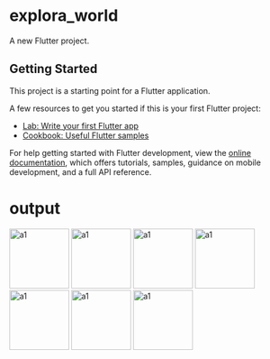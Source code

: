 # explora_world

A new Flutter project.

## Getting Started

This project is a starting point for a Flutter application.

A few resources to get you started if this is your first Flutter project:

- [Lab: Write your first Flutter app](https://docs.flutter.dev/get-started/codelab)
- [Cookbook: Useful Flutter samples](https://docs.flutter.dev/cookbook)

For help getting started with Flutter development, view the
[online documentation](https://docs.flutter.dev/), which offers tutorials,
samples, guidance on mobile development, and a full API reference.
# output





<img width="106" alt="a1" src="https://github.com/developertouch/explora-app-ui/assets/125723825/0509295e-9676-40ef-9385-8b7c289d4a8c">  
<img width="106" alt="a1" src="https://github.com/developertouch/explora-app-ui/assets/125723825/26de2c88-09a0-4594-a4bd-97c5887dbf40">
<img width="106" alt="a1" src="https://github.com/developertouch/explora-app-ui/assets/125723825/b25ebe51-053a-4018-ac4b-601ae020b6e1">
<img width="106" alt="a1" src="https://github.com/developertouch/explora-app-ui/assets/125723825/de2d6f70-2238-4240-ac63-636cf1042d54">
<img width="106" alt="a1" src="https://github.com/developertouch/explora-app-ui/assets/125723825/5edcaa56-d677-46f0-9d63-db51797cc2e0">
<img width="106" alt="a1" src="https://github.com/developertouch/explora-app-ui/assets/125723825/c5bff2b4-6044-419c-a9b4-cc3b3050e1b1">
<img width="106" alt="a1" src="https://github.com/developertouch/explora-app-ui/assets/125723825/a2bf99b5-6b71-4914-a6b1-1966b244c74f">
